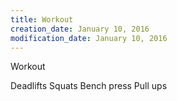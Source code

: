 ```yaml
---
title: Workout
creation_date: January 10, 2016
modification_date: January 10, 2016
---
```



Workout 

Deadlifts 
Squats 
Bench press
Pull ups
